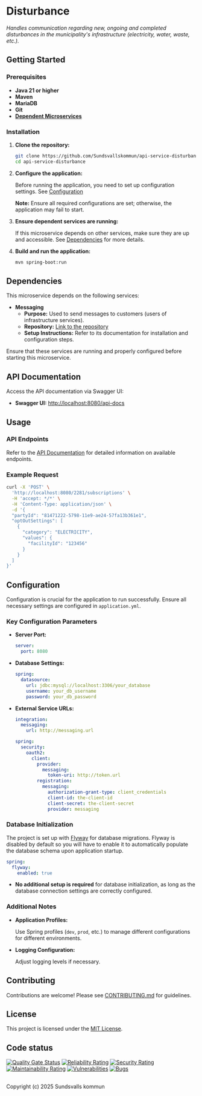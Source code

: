 # Disturbance

_Handles communication regarding new, ongoing and completed disturbances in the municipality's infrastructure (electricity, water, waste, etc.)._

## Getting Started

### Prerequisites

- **Java 21 or higher**
- **Maven**
- **MariaDB**
- **Git**
- **[Dependent Microservices](#dependencies)**

### Installation

1. **Clone the repository:**

   ```bash
   git clone https://github.com/Sundsvallskommun/api-service-disturbance.git
   cd api-service-disturbance
   ```
2. **Configure the application:**

   Before running the application, you need to set up configuration settings.
   See [Configuration](#Configuration)

   **Note:** Ensure all required configurations are set; otherwise, the application may fail to start.

3. **Ensure dependent services are running:**

   If this microservice depends on other services, make sure they are up and accessible. See [Dependencies](#dependencies) for more details.

4. **Build and run the application:**

   ```bash
   mvn spring-boot:run
   ```

## Dependencies

This microservice depends on the following services:

- **Messaging**
  - **Purpose:** Used to send messages to customers (users of infrastructure services).
  - **Repository:** [Link to the repository](https://github.com/Sundsvallskommun/api-service-messaging)
  - **Setup Instructions:** Refer to its documentation for installation and configuration steps.

Ensure that these services are running and properly configured before starting this microservice.

## API Documentation

Access the API documentation via Swagger UI:

- **Swagger UI:** [http://localhost:8080/api-docs](http://localhost:8080/api-docs)

## Usage

### API Endpoints

Refer to the [API Documentation](#api-documentation) for detailed information on available endpoints.

### Example Request

```bash
curl -X 'POST' \
  'http://localhost:8080/2281/subscriptions' \
  -H 'accept: */*' \
  -H 'Content-Type: application/json' \
  -d '{
  "partyId": "81471222-5798-11e9-ae24-57fa13b361e1",
  "optOutSettings": [
    {
      "category": "ELECTRICITY",
      "values": {
        "facilityId": "123456"
      }
    }
  ]
}'
```

## Configuration

Configuration is crucial for the application to run successfully. Ensure all necessary settings are configured in `application.yml`.

### Key Configuration Parameters

- **Server Port:**

  ```yaml
  server:
    port: 8080
  ```
- **Database Settings:**

  ```yaml
  spring:
    datasource:
      url: jdbc:mysql://localhost:3306/your_database
      username: your_db_username
      password: your_db_password
  ```
- **External Service URLs:**

  ```yaml
  integration:
    messaging:
      url: http://messaging.url

  spring:
    security:
      oauth2:
        client:
          provider:
            messaging:
              token-uri: http://token.url
          registration:
            messaging:
              authorization-grant-type: client_credentials
              client-id: the-client-id
              client-secret: the-client-secret
              provider: messaging
  ```

### Database Initialization

The project is set up with [Flyway](https://github.com/flyway/flyway) for database migrations. Flyway is disabled by default so you will have to enable it to automatically populate the database schema upon application startup.

```yaml
spring:
  flyway:
    enabled: true
```

- **No additional setup is required** for database initialization, as long as the database connection settings are correctly configured.

### Additional Notes

- **Application Profiles:**

  Use Spring profiles (`dev`, `prod`, etc.) to manage different configurations for different environments.

- **Logging Configuration:**

  Adjust logging levels if necessary.

## Contributing

Contributions are welcome! Please see [CONTRIBUTING.md](https://github.com/Sundsvallskommun/.github/blob/main/.github/CONTRIBUTING.md) for guidelines.

## License

This project is licensed under the [MIT License](LICENSE).

## Code status

[![Quality Gate Status](https://sonarcloud.io/api/project_badges/measure?project=Sundsvallskommun_api-service-disturbance&metric=alert_status)](https://sonarcloud.io/summary/overall?id=Sundsvallskommun_api-service-disturbance)
[![Reliability Rating](https://sonarcloud.io/api/project_badges/measure?project=Sundsvallskommun_api-service-disturbance&metric=reliability_rating)](https://sonarcloud.io/summary/overall?id=Sundsvallskommun_api-service-disturbance)
[![Security Rating](https://sonarcloud.io/api/project_badges/measure?project=Sundsvallskommun_api-service-disturbance&metric=security_rating)](https://sonarcloud.io/summary/overall?id=Sundsvallskommun_api-service-disturbance)
[![Maintainability Rating](https://sonarcloud.io/api/project_badges/measure?project=Sundsvallskommun_api-service-disturbance&metric=sqale_rating)](https://sonarcloud.io/summary/overall?id=Sundsvallskommun_api-service-disturbance)
[![Vulnerabilities](https://sonarcloud.io/api/project_badges/measure?project=Sundsvallskommun_api-service-disturbance&metric=vulnerabilities)](https://sonarcloud.io/summary/overall?id=Sundsvallskommun_api-service-disturbance)
[![Bugs](https://sonarcloud.io/api/project_badges/measure?project=Sundsvallskommun_api-service-disturbance&metric=bugs)](https://sonarcloud.io/summary/overall?id=Sundsvallskommun_api-service-disturbance)

## 

Copyright (c) 2025 Sundsvalls kommun
